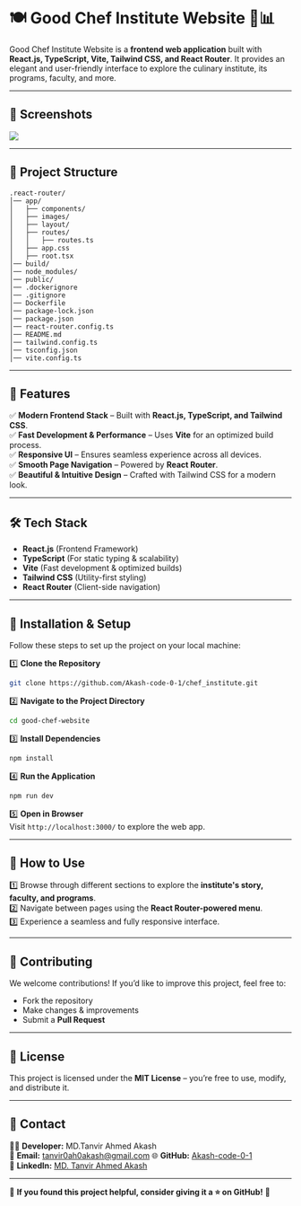 # 🍽️ Good Chef Institute Website 🎨📊

Good Chef Institute Website is a **frontend web application** built with **React.js, TypeScript, Vite, Tailwind CSS, and React Router**. It provides an elegant and user-friendly interface to explore the culinary institute, its programs, faculty, and more.  

---

## 📸 Screenshots  

![](./image.png)  

---

## 📂 Project Structure  

```
.react-router/
│── app/
│   ├── components/
│   ├── images/
│   ├── layout/
│   ├── routes/
│   │   ├── routes.ts
│   ├── app.css
│   ├── root.tsx
│── build/
│── node_modules/
│── public/
│── .dockerignore
│── .gitignore
│── Dockerfile
│── package-lock.json
│── package.json
│── react-router.config.ts
│── README.md
│── tailwind.config.ts
│── tsconfig.json
│── vite.config.ts
```

---

## 🚀 Features  

✅ **Modern Frontend Stack** – Built with **React.js, TypeScript, and Tailwind CSS**.  
✅ **Fast Development & Performance** – Uses **Vite** for an optimized build process.  
✅ **Responsive UI** – Ensures seamless experience across all devices.  
✅ **Smooth Page Navigation** – Powered by **React Router**.  
✅ **Beautiful & Intuitive Design** – Crafted with Tailwind CSS for a modern look.  

---

## 🛠️ Tech Stack  

- **React.js** (Frontend Framework)  
- **TypeScript** (For static typing & scalability)  
- **Vite** (Fast development & optimized builds)  
- **Tailwind CSS** (Utility-first styling)  
- **React Router** (Client-side navigation)  

---

## 💽 Installation & Setup  

Follow these steps to set up the project on your local machine:  

1️⃣ **Clone the Repository**  
```sh
git clone https://github.com/Akash-code-0-1/chef_institute.git
```

2️⃣ **Navigate to the Project Directory**  
```sh
cd good-chef-website
```

3️⃣ **Install Dependencies**  
```sh
npm install
```

4️⃣ **Run the Application**  
```sh
npm run dev
```

5️⃣ **Open in Browser**  
Visit `http://localhost:3000/` to explore the web app.

---

## 📌 How to Use  

1️⃣ Browse through different sections to explore the **institute's story, faculty, and programs**.  
2️⃣ Navigate between pages using the **React Router-powered menu**.  
3️⃣ Experience a seamless and fully responsive interface.  

---

## 🎯 Contributing  

We welcome contributions! If you’d like to improve this project, feel free to:  
- Fork the repository  
- Make changes & improvements  
- Submit a **Pull Request**  

---

## 📝 License  

This project is licensed under the **MIT License** – you’re free to use, modify, and distribute it.

---

## 💌 Contact  

👨‍💻 **Developer:** MD.Tanvir Ahmed Akash  
📧 **Email:** tanvir0ah0akash@gmail.com
🌐 **GitHub:** [Akash-code-0-1](https://github.com/Akash-code-0-1)  
💼 **LinkedIn:** [MD. Tanvir Ahmed Akash](https://www.linkedin.com/in/md-tanvir-ahmed-akash-8ba50b2b9/) 

---

🌟 **If you found this project helpful, consider giving it a ⭐ on GitHub!** 🚀